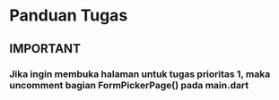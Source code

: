 # Panduan Tugas

## IMPORTANT

### Jika ingin membuka halaman untuk tugas prioritas 1, maka uncomment bagian FormPickerPage() pada main.dart
